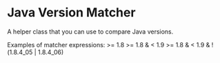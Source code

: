 Java Version Matcher
====================

A helper class that you can use to compare Java versions.

Examples of matcher expressions:
	>= 1.8
	>= 1.8 & < 1.9
	>= 1.8 & < 1.9 & !(1.8.4_05 | 1.8.4_06)

